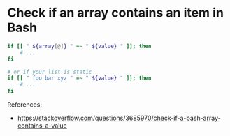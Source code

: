 # Check if an array contains an item in Bash

```bash
if [[ " ${array[@]} " =~ " ${value} " ]]; then
    # ...
fi

# or if your list is static
if [[ " foo bar xyz " =~ " ${value} " ]]; then
    # ...
fi
```

References:
- https://stackoverflow.com/questions/3685970/check-if-a-bash-array-contains-a-value

